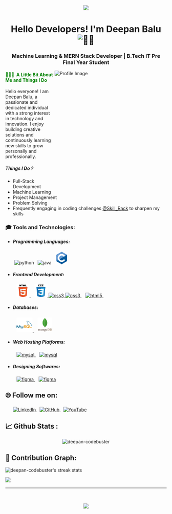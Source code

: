 <p align="center">
  <img src="https://capsule-render.vercel.app/api?type=waving&color=gradient&text=&height=100&section=header"/>
</p>


<h1 align="center" > Hello Developers!&nbsp;I'm Deepan Balu
 <img src="https://cdnl.iconscout.com/lottie/premium/thumb/happy-robot-say-hai-5665357-4729052.gif" alt="👋🏻" width="90">
</h1>

<h3 align="center">Machine Learning & MERN Stack Developer | B.Tech IT Pre Final Year Student</h3>

 <img align="right" src="https://user-images.githubusercontent.com/74038190/229223263-cf2e4b07-2615-4f87-9c38-e37600f8381a.gif" alt="Profile Image" width="350" height="370">

<div>
  <div>
   <h4 style="color:green;"> 👨🏻‍💻 &nbsp;A Little Bit About Me and Things I Do</h4>
    <p>Hello everyone! I am Deepan Balu, a passionate and dedicated individual with a strong interest in technology and innovation. I enjoy building creative solutions and continuously learning new skills to grow personally and professionally.</p>
    <h5>Things I Do ?</h5>
    <ul>
      <li>Full-Stack Development</li>
      <li>Machine Learning</li>
      <li>Project Management</li>
      <li>Problem Solving</li>
      <li>Frequently engaging in coding challenges <a href="https://www.skillrack.com/faces/resume.xhtml?id=435080&key=fc747fca1ab7cbf2163179d0ff9e8eed6158e5d9">@Skill_Rack</a> to sharpen my skills</li> </ul>

  </div>
</div>

<h3>🎓 Tools and Technologies:</h3>

<ul>
<li><h5>Programming Languages:</li>

</ul>

       <img src="https://user-images.githubusercontent.com/25181517/183423507-c056a6f9-1ba8-4312-a350-19bcbc5a8697.png" alt="python" width="40" height="40"/>   <img src="https://user-images.githubusercontent.com/25181517/117201156-9a724800-adec-11eb-9a9d-3cd0f67da4bc.png" alt="java" width="45" height="44"/>   <a href="https://www.cprogramming.com/" target="_blank" rel="noreferrer"> <img src="https://raw.githubusercontent.com/devicons/devicon/master/icons/c/c-original.svg" alt="c" width="40" height="40"/> </a>

<ul>
<li><h5>Frontend Development:</li>
</ul>
&nbsp;&nbsp;&nbsp;&nbsp;&nbsp;&nbsp;&nbsp;&nbsp;
<a href="https://www.w3.org/html/" target="_blank" rel="noreferrer"> <img src="https://raw.githubusercontent.com/devicons/devicon/master/icons/html5/html5-original-wordmark.svg" alt="html5" width="40" height="40"/> </a>&nbsp;&nbsp;
 <a href="https://www.w3schools.com/css/" target="_blank" rel="noreferrer"> <img src="https://raw.githubusercontent.com/devicons/devicon/master/icons/css3/css3-original-wordmark.svg" alt="css3" width="40" height="40"/> </a>
  <a href="https://www.w3schools.com/css/" target="_blank" rel="noreferrer"> <img src="https://logos-marques.com/wp-content/uploads/2021/03/JavaScript-Logo.png" alt="css3" width="70" height="40"/> </a>
  <a href="https://www.w3schools.com/css/" target="_blank" rel="noreferrer"> <img src="https://camo.githubusercontent.com/ea3c145923463699dc1bca226f1b1d3c0efbcb75217e858d64441f25709528a0/68747470733a2f2f63646e2e737667706f726e2e636f6d2f6c6f676f732f626f6f7473747261702e737667" alt="css3" width="40" height="35"/> </a>&nbsp;&nbsp;
<a href="https://www.w3.org/html/" target="_blank" rel="noreferrer"> <img src="https://camo.githubusercontent.com/c58210be26f471fb41ad12dff8c9700c1c4889c2840b1269b31307062ff2e305/68747470733a2f2f63646e2e737667706f726e2e636f6d2f6c6f676f732f72656163742e737667" alt="html5" width="40" height="35"/> </a>&nbsp;&nbsp;

<ul>
<li><h5>Databases:</li>
</ul>
&nbsp;&nbsp;&nbsp;&nbsp;&nbsp;&nbsp;&nbsp;&nbsp;
<a href="https://www.mysql.com/" target="_blank" rel="noreferrer"> <img src="https://raw.githubusercontent.com/devicons/devicon/master/icons/mysql/mysql-original-wordmark.svg" alt="mysql" width="50" height="45"/> </a>&nbsp;&nbsp;
<a href="https://www.mongodb.com/" target="_blank" rel="noreferrer"> <img src="https://raw.githubusercontent.com/devicons/devicon/master/icons/mongodb/mongodb-original-wordmark.svg" alt="mongodb" width="45" height="45"/> </a> 

<ul>
<li><h5>Web Hosting Platforms:</li>
</ul>
&nbsp;&nbsp;&nbsp;&nbsp;&nbsp;&nbsp;&nbsp;&nbsp;
<a href="https://www.mysql.com/" target="_blank" rel="noreferrer"> <img src="https://upload.wikimedia.org/wikipedia/commons/thumb/5/5e/Vercel_logo_black.svg/2560px-Vercel_logo_black.svg.png" alt="mysql" width="70" height="20"/> </a>&nbsp;&nbsp;
<a href="https://www.mysql.com/" target="_blank" rel="noreferrer"> <img src="https://upload.wikimedia.org/wikipedia/commons/thumb/b/b8/Netlify_logo.svg/1200px-Netlify_logo.svg.png" alt="mysql" width="70" height="22"/> </a>

<ul>
<li><h5>Designing Softwares:</li>
</ul>
&nbsp;&nbsp;&nbsp;&nbsp;&nbsp;&nbsp;&nbsp;&nbsp;
<a href="https://www.com/" target="_blank" rel="noreferrer"> <img src="https://www.vectorlogo.zone/logos/figma/figma-icon.svg" alt="figma" width="40" height="40"/> </a>&nbsp;&nbsp;
<a href="https://www.com/" target="_blank" rel="noreferrer"> <img src="https://freelogopng.com/images/all_img/1656733637logo-canva-png.png" alt="figma" width="40" height="40"/> </a>

<br>

## 🌐 Follow me on:

<p>
  &nbsp; &nbsp; &nbsp; <a href="https://www.linkedin.com/in/deepan-balu">
    <img style="margin-top:6px;" src="https://cdn1.iconfinder.com/data/icons/logotypes/32/circle-linkedin-512.png" alt="LinkedIn" width="27">
  </a>
  &nbsp;
  <a href="https://github.com/Deepan-CodeBuster">
    <img src="https://seeklogo.com/images/G/github-logo-7880D80B8D-seeklogo.com.png" alt="GitHub" width="27">
  </a>
  &nbsp;
  <a href="https://www.youtube.com/@codes_buster">
    <img src="https://cdn.pixabay.com/photo/2016/11/19/03/08/youtube-1837872_1280.png" alt="YouTube" height="26" width="37">
  </a>
</p>

## 📈 Github Stats :

<div style="display: flex; justify-content: center;">
<!--   <img align="left" src="https://github-readme-stats.vercel.app/api/top-langs?username=deepan-codebuster&show_icons=true&locale=en&layout=compact&theme=radical" alt="deepan-codebuster" style="width: 400px;" /> -->
 <center>
  <img align="center" src="https://github-readme-stats.vercel.app/api?username=deepan-codebuster&show_icons=true&locale=en&theme=radical" alt="deepan-codebuster" style="width: 400px;" />
 </center>
 </div>

## 🌟 Contribution Graph:

<p>
  <img src="https://github-readme-streak-stats.herokuapp.com/?user=deepan-codebuster&theme=radical" alt="deepan-codebuster's streak stats"/>
</p>

![](https://github-readme-stats.vercel.app/api/top-langs/?username=deepan-codebuster\&theme=dark\&hide_border=false\&include_all_commits=false\&count_private=false\&layout=compact)

---
<p align="center"> 
      <br> <br> 
      <img src="https://komarev.com/ghpvc/?username=Deepan-CodeBuster&label=PROFILE+VIEWS&color=blue" /> 
    </p> 
